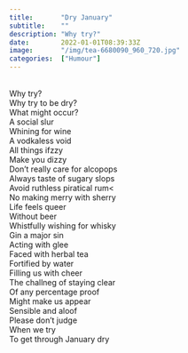 ```yaml
---
title:       "Dry January"
subtitle:    ""
description: "Why try?"
date:        2022-01-01T08:39:33Z
image:       "/img/tea-6680090_960_720.jpg"
categories:  ["Humour"]
---
```

<br>Why try?
<br>Why try to be dry?
<br>What might occur?
<br>A social slur
<br>Whining for wine
<br>A vodkaless void
<br>All things ifzzy
<br>Make you dizzy
<br>Don’t really care for alcopops
<br>Always taste of sugary slops
<br>Avoid ruthless piratical rum<
<br>No making merry with sherry
<br>Life feels queer
<br>Without beer
<br>Whistfully wishing for whisky
<br>Gin a major sin
<br>Acting with glee
<br>Faced with herbal tea
<br>Fortified by water
<br>Filling us with cheer
<br>The challneg of staying clear
<br>Of any percentage proof
<br>Might make us appear
<br>Sensible and aloof
<br>Please don’t judge
<br>When we try
<br>To get through January dry